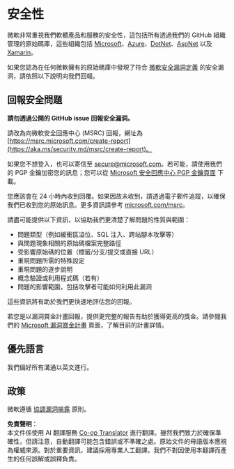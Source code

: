 <!--
CO_OP_TRANSLATOR_METADATA:
{
  "original_hash": "d8fe220fa2850df0759b07cf391ea77c",
  "translation_date": "2025-07-12T07:22:05+00:00",
  "source_file": "SECURITY.md",
  "language_code": "mo"
}
-->
# 安全性

微軟非常重視我們軟體產品和服務的安全性，這包括所有透過我們的 GitHub 組織管理的原始碼庫，這些組織包括 [Microsoft](https://github.com/Microsoft)、[Azure](https://github.com/Azure)、[DotNet](https://github.com/dotnet)、[AspNet](https://github.com/aspnet) 以及 [Xamarin](https://github.com/xamarin)。

如果您認為在任何微軟擁有的原始碼庫中發現了符合 [微軟安全漏洞定義](https://aka.ms/security.md/definition) 的安全漏洞，請依照以下說明向我們回報。

## 回報安全問題

**請勿透過公開的 GitHub issue 回報安全漏洞。**

請改為向微軟安全回應中心 (MSRC) 回報，網址為 [https://msrc.microsoft.com/create-report](https://aka.ms/security.md/msrc/create-report)。

如果您不想登入，也可以寄信至 [secure@microsoft.com](mailto:secure@microsoft.com)。若可能，請使用我們的 PGP 金鑰加密您的訊息；您可以從 [Microsoft 安全回應中心 PGP 金鑰頁面](https://aka.ms/security.md/msrc/pgp) 下載。

您應該會在 24 小時內收到回覆。如果因故未收到，請透過電子郵件追蹤，以確保我們已收到您的原始訊息。更多資訊請參考 [microsoft.com/msrc](https://www.microsoft.com/msrc)。

請盡可能提供以下資訊，以協助我們更清楚了解問題的性質與範圍：

* 問題類型（例如緩衝區溢位、SQL 注入、跨站腳本攻擊等）
* 與問題現象相關的原始碼檔案完整路徑
* 受影響原始碼的位置（標籤/分支/提交或直接 URL）
* 重現問題所需的特殊設定
* 重現問題的逐步說明
* 概念驗證或利用程式碼（若有）
* 問題的影響範圍，包括攻擊者可能如何利用此漏洞

這些資訊將有助於我們更快速地評估您的回報。

若您是以漏洞賞金計畫回報，提供更完整的報告有助於獲得更高的獎金。請參閱我們的 [Microsoft 漏洞賞金計畫](https://aka.ms/security.md/msrc/bounty) 頁面，了解目前的計畫詳情。

## 優先語言

我們偏好所有溝通以英文進行。

## 政策

微軟遵循 [協調漏洞揭露](https://aka.ms/security.md/cvd) 原則。

**免責聲明**：  
本文件係使用 AI 翻譯服務 [Co-op Translator](https://github.com/Azure/co-op-translator) 進行翻譯。雖然我們致力於確保準確性，但請注意，自動翻譯可能包含錯誤或不準確之處。原始文件的母語版本應視為權威來源。對於重要資訊，建議採用專業人工翻譯。我們不對因使用本翻譯而產生的任何誤解或誤釋負責。